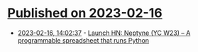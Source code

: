 # [Published on 2023-02-16](index.md)

* [2023-02-16, 14:02:37](https://news.ycombinator.com/item?id=34818706) - [Launch HN: Neptyne (YC W23) – A programmable spreadsheet that runs Python](https://news.ycombinator.com/item?id=34818706)
